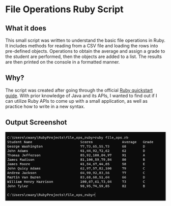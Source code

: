 # File Operations Ruby Script

## What it does
This small script was written to understand the basic file operations in Ruby. It includes methods for reading from a CSV file and loading the rows into pre-defined objects. Operations to obtain the average and assign a grade to the student are performed, then the objects are added to a list. The results are then printed on the console in a formatted manner. 

## Why?
The script was created after going through the official [Ruby quickstart guide](https://www.ruby-lang.org/en/documentation/quickstart/). With prior knowledge of Java and its APIs, I wanted to find out if I can utilize Ruby APIs to come up with a small application, as well as practice how to write in a new syntax. 

## Output Screenshot

![Script Output Screenshot](./output.png)

